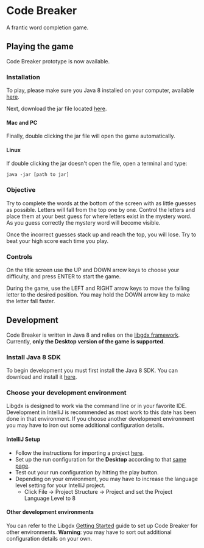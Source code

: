 Code Breaker
============

A frantic word completion game.

## Playing the game

Code Breaker prototype is now available.  

### Installation

To play, please make sure you Java 8 installed on your computer, available [here](http://java.com/en/download/).

Next, download the jar file located [here](https://drive.google.com/open?id=0BySgHim9hPrJZ2VFVXhVT0tzX1k).

#### Mac and PC

Finally, double clicking the jar file will open the game automatically.

#### Linux

If double clicking the jar doesn't open the file, open a terminal and type:
```
java -jar [path to jar]
```

### Objective

Try to complete the words at the bottom of the screen with as little guesses as possible. Letters will fall from the top one by one. Control the letters and place them at your best guess for where letters exist in the mystery word.  As you guess correctly the mystery word will become visible.

Once the incorrect guesses stack up and reach the top, you will lose. Try to beat your high score each time you play.

### Controls

On the title screen use the UP and DOWN arrow keys to choose your difficulty, and press ENTER to start the game.

During the game, use the LEFT and RIGHT arrow keys to move the falling letter to the desired position.  You may hold the DOWN arrow key to make the letter fall faster.

## Development

Code Breaker is written in Java 8 and relies on the [libgdx framework](https://github.com/libgdx/libgdx).
Currently, **only the Desktop version of the game is supported**.

### Install Java 8 SDK

To begin development you must first install the Java 8 SDK.  You can download and install it  [here](http://www.oracle.com/technetwork/java/javase/downloads/index.html?ssSourceSiteId=ocomen).

### Choose your development environment

Libgdx is designed to work via the command line or in your favorite IDE.  Development in IntelliJ is recommended as
most work to this date has been done in that environment.  If you choose another development environment you may have to iron out some additional configuration details.

#### IntelliJ Setup

* Follow the instructions for importing a project [here](https://github.com/libgdx/libgdx/wiki/Gradle-and-Intellij-IDEA#importing-your-project).
* Set up the run configuration for the **Desktop** according to that [same page](https://github.com/libgdx/libgdx/wiki/Gradle-and-Intellij-IDEA#running-your-project).
* Test out your run configuration by hitting the play button.
* Depending on your environment, you may have to increase the language level setting for your IntelliJ project.
  * Click File -> Project Structure -> Project and set the Project Language Level to 8
  
#### Other development environments

You can refer to the Libgdx [Getting Started](https://github.com/libgdx/libgdx#getting-started) guide to set up Code Breaker for other environments.
**Warning**: you may have to sort out additional configuration details on your own.
  
